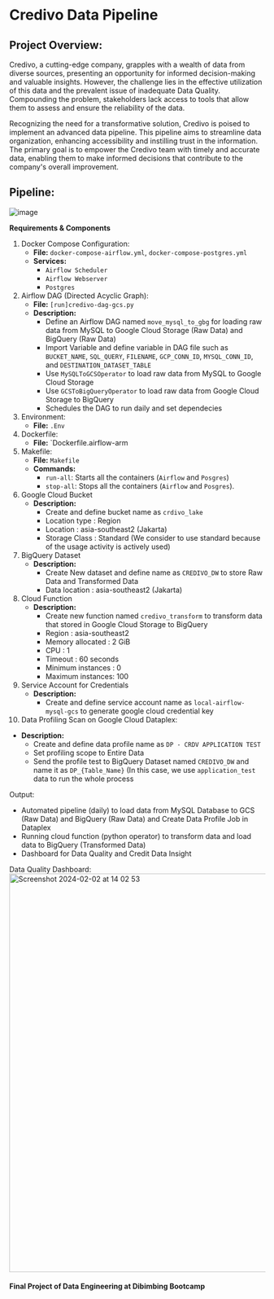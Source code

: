 # **Credivo Data Pipeline**

## Project Overview:
Credivo, a cutting-edge company, grapples with a wealth of data from diverse sources, presenting an opportunity for informed decision-making and valuable insights. However, the challenge lies in the effective utilization of this data and the prevalent issue of inadequate Data Quality. Compounding the problem, stakeholders lack access to tools that allow them to assess and ensure the reliability of the data.

Recognizing the need for a transformative solution, Credivo is poised to implement an advanced data pipeline. This pipeline aims to streamline data organization, enhancing accessibility and instilling trust in the information. The primary goal is to empower the Credivo team with timely and accurate data, enabling them to make informed decisions that contribute to the company's overall improvement.

## Pipeline:
![image](https://github.com/ariqarfina/credivo_pipeline/assets/101324931/4b52a32a-d4c0-4070-9283-b802ae257762)

**Requirements & Components**
1. Docker Compose Configuration:
   - **File:** `docker-compose-airflow.yml`, `docker-compose-postgres.yml`
   - **Services:**
      - `Airflow Scheduler`
      - `Airflow Webserver`
      - `Postgres`
2. Airflow DAG (Directed Acyclic Graph):
   - **File:** `[run]credivo-dag-gcs.py`
   - **Description:**
      - Define an Airflow DAG named `move_mysql_to_gbg` for loading raw data from MySQL to Google Cloud Storage (Raw Data) and BigQuery (Raw Data)
      - Import Variable and define variable in DAG file such as `BUCKET_NAME`, `SQL_QUERY`, `FILENAME`, `GCP_CONN_ID`, `MYSQL_CONN_ID`, and `DESTINATION_DATASET_TABLE`
      - Use `MySQLToGCSOperator` to load raw data from MySQL to Google Cloud Storage
      - Use `GCSToBigQueryOperator` to load raw data from Google Cloud Storage to BigQuery
      - Schedules the DAG to run daily and set dependecies
3. Environment:
   -  **File:** `.Env`
4. Dockerfile:
   - **File:** `Dockerfile.airflow-arm
5. Makefile:
   - **File:** `Makefile`
   - **Commands:**
      - `run-all`: Starts all the containers (`Airflow` and `Posgres`)
      - `stop-all`: Stops all the containers (`Airflow` and `Posgres`).
6. Google Cloud Bucket
   - **Description:**
      - Create and define bucket name as `crdivo_lake`
      - Location type : Region
      - Location : asia-southeast2 (Jakarta)
      - Storage Class : Standard (We consider to use standard because of the usage activity is actively used)
7. BigQuery Dataset
   - **Description:**
      - Create New dataset and define name as `CREDIVO_DW` to store Raw Data and Transformed Data
      - Data location : asia-southeast2 (Jakarta)
8. Cloud Function
   - **Description:**
     - Create new function named `credivo_transform` to transform data that stored in Google Cloud Storage to BigQuery
     - Region : asia-southeast2
     - Memory allocated : 2 GiB
     - CPU : 1
     - Timeout : 60 seconds
     - Minimum instances : 0
     - Maximum instances: 100  
9. Service Account for Credentials
   - **Description:**
      - Create and define service account name as `local-airflow-mysql-gcs` to generate google cloud credential key
10. Data Profiling Scan on Google Cloud Dataplex:
   - **Description:**
      - Create and define data profile name as `DP - CRDV APPLICATION TEST`
      - Set profiling scope to Entire Data
      - Send the profile test to BigQuery Dataset named  `CREDIVO_DW` and name it as `DP_{Table_Name}` (In this case, we use `application_test` data to run the whole process

Output:
- Automated pipeline (daily) to load data from MySQL Database to GCS (Raw Data) and BigQuery (Raw Data) and Create Data Profile Job in Dataplex
- Running cloud function (python operator) to transform data and load data to BigQuery (Transformed Data)
- Dashboard for Data Quality and Credit Data Insight


Data Quality Dashboard:
<img width="783" alt="Screenshot 2024-02-02 at 14 02 53" src="https://github.com/ariqarfina/credivo_pipeline/assets/101324931/c91ca8ec-2fab-4b88-8ec3-ba4d657fd401">













#### Final Project of Data Engineering at Dibimbing Bootcamp
